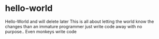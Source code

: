 # hello-world
Hello-World and will delete later
This is all about letting the world know the changes than an immature programmer just write code away with no purpose.. Even monkeys write code
